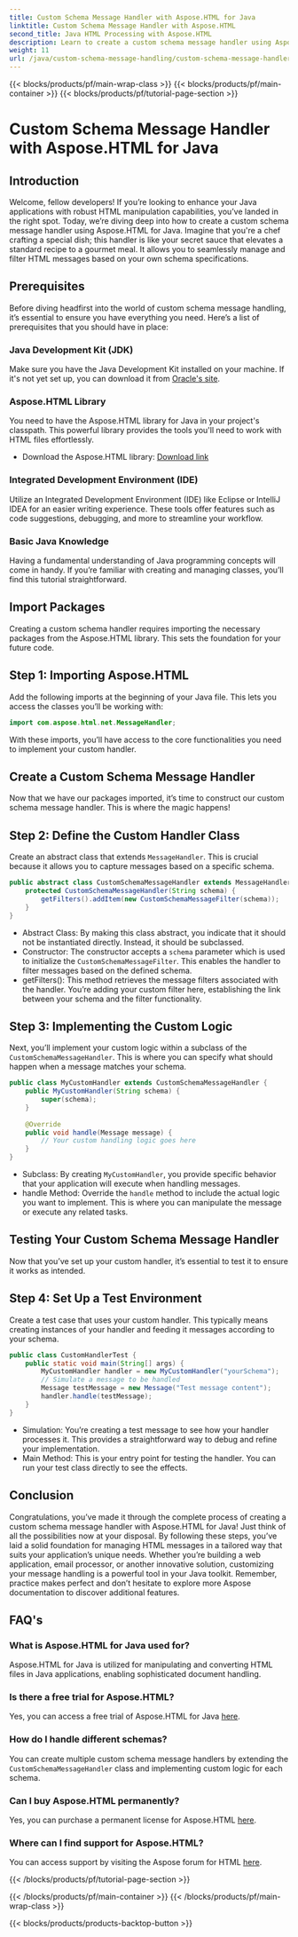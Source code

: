 ```yaml
---
title: Custom Schema Message Handler with Aspose.HTML for Java
linktitle: Custom Schema Message Handler with Aspose.HTML
second_title: Java HTML Processing with Aspose.HTML
description: Learn to create a custom schema message handler using Aspose.HTML for Java. This tutorial guides you step-by-step through the process.
weight: 11
url: /java/custom-schema-message-handling/custom-schema-message-handler/
---
```


{{< blocks/products/pf/main-wrap-class >}}
{{< blocks/products/pf/main-container >}}
{{< blocks/products/pf/tutorial-page-section >}}

# Custom Schema Message Handler with Aspose.HTML for Java

## Introduction
Welcome, fellow developers! If you’re looking to enhance your Java applications with robust HTML manipulation capabilities, you’ve landed in the right spot. Today, we’re diving deep into how to create a custom schema message handler using Aspose.HTML for Java. Imagine that you're a chef crafting a special dish; this handler is like your secret sauce that elevates a standard recipe to a gourmet meal. It allows you to seamlessly manage and filter HTML messages based on your own schema specifications.
## Prerequisites
Before diving headfirst into the world of custom schema message handling, it’s essential to ensure you have everything you need. Here’s a list of prerequisites that you should have in place:
### Java Development Kit (JDK)
Make sure you have the Java Development Kit installed on your machine. If it's not yet set up, you can download it from [Oracle's site](https://www.oracle.com/java/technologies/javase-jdk11-downloads.html).
### Aspose.HTML Library
You need to have the Aspose.HTML library for Java in your project's classpath. This powerful library provides the tools you'll need to work with HTML files effortlessly.
- Download the Aspose.HTML library: [Download link](https://releases.aspose.com/html/java/)
### Integrated Development Environment (IDE)
Utilize an Integrated Development Environment (IDE) like Eclipse or IntelliJ IDEA for an easier writing experience. These tools offer features such as code suggestions, debugging, and more to streamline your workflow.
### Basic Java Knowledge
Having a fundamental understanding of Java programming concepts will come in handy. If you’re familiar with creating and managing classes, you’ll find this tutorial straightforward.
## Import Packages
Creating a custom schema handler requires importing the necessary packages from the Aspose.HTML library. This sets the foundation for your future code.
## Step 1: Importing Aspose.HTML
Add the following imports at the beginning of your Java file. This lets you access the classes you’ll be working with:
```java
import com.aspose.html.net.MessageHandler;
```
With these imports, you’ll have access to the core functionalities you need to implement your custom handler.
## Create a Custom Schema Message Handler
Now that we have our packages imported, it’s time to construct our custom schema message handler. This is where the magic happens!
## Step 2: Define the Custom Handler Class
Create an abstract class that extends `MessageHandler`. This is crucial because it allows you to capture messages based on a specific schema.
```java
public abstract class CustomSchemaMessageHandler extends MessageHandler {
    protected CustomSchemaMessageHandler(String schema) {
        getFilters().addItem(new CustomSchemaMessageFilter(schema));
    }
}
```

- Abstract Class: By making this class abstract, you indicate that it should not be instantiated directly. Instead, it should be subclassed.
- Constructor: The constructor accepts a `schema` parameter which is used to initialize the `CustomSchemaMessageFilter`. This enables the handler to filter messages based on the defined schema.
- getFilters(): This method retrieves the message filters associated with the handler. You’re adding your custom filter here, establishing the link between your schema and the filter functionality.
## Step 3: Implementing the Custom Logic
Next, you’ll implement your custom logic within a subclass of the `CustomSchemaMessageHandler`. This is where you can specify what should happen when a message matches your schema. 
```java
public class MyCustomHandler extends CustomSchemaMessageHandler {
    public MyCustomHandler(String schema) {
        super(schema);
    }
    
    @Override
    public void handle(Message message) {
        // Your custom handling logic goes here
    }
}
```

- Subclass: By creating `MyCustomHandler`, you provide specific behavior that your application will execute when handling messages.
- handle Method: Override the `handle` method to include the actual logic you want to implement. This is where you can manipulate the message or execute any related tasks.
## Testing Your Custom Schema Message Handler
Now that you’ve set up your custom handler, it’s essential to test it to ensure it works as intended.
## Step 4: Set Up a Test Environment
Create a test case that uses your custom handler. This typically means creating instances of your handler and feeding it messages according to your schema.
```java
public class CustomHandlerTest {
    public static void main(String[] args) {
        MyCustomHandler handler = new MyCustomHandler("yourSchema");
        // Simulate a message to be handled
        Message testMessage = new Message("Test message content");
        handler.handle(testMessage);
    }
}
```

- Simulation: You’re creating a test message to see how your handler processes it. This provides a straightforward way to debug and refine your implementation.
- Main Method: This is your entry point for testing the handler. You can run your test class directly to see the effects.

## Conclusion
Congratulations, you’ve made it through the complete process of creating a custom schema message handler with Aspose.HTML for Java! Just think of all the possibilities now at your disposal. By following these steps, you’ve laid a solid foundation for managing HTML messages in a tailored way that suits your application’s unique needs.
Whether you’re building a web application, email processor, or another innovative solution, customizing your message handling is a powerful tool in your Java toolkit. Remember, practice makes perfect and don’t hesitate to explore more Aspose documentation to discover additional features.
## FAQ's
### What is Aspose.HTML for Java used for?
Aspose.HTML for Java is utilized for manipulating and converting HTML files in Java applications, enabling sophisticated document handling.
### Is there a free trial for Aspose.HTML?
Yes, you can access a free trial of Aspose.HTML for Java [here](https://releases.aspose.com/).
### How do I handle different schemas?
You can create multiple custom schema message handlers by extending the `CustomSchemaMessageHandler` class and implementing custom logic for each schema.
### Can I buy Aspose.HTML permanently?
Yes, you can purchase a permanent license for Aspose.HTML [here](https://purchase.aspose.com/buy).
### Where can I find support for Aspose.HTML?
You can access support by visiting the Aspose forum for HTML [here](https://forum.aspose.com/c/html/29).

{{< /blocks/products/pf/tutorial-page-section >}}

{{< /blocks/products/pf/main-container >}}
{{< /blocks/products/pf/main-wrap-class >}}

{{< blocks/products/products-backtop-button >}}
